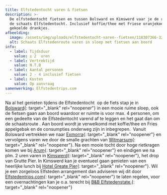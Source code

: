 ```yaml
---
title: Elfstedentocht varen & fietsen
description: >-
  De elfstedentocht fietsen en tussen Bolsward en Kimswerd vaar je de route van
  de schaats Elfstedentocht. Inclusief koffie/thee met Friese oranjekoek en
  gekoelde drankjes.
afbeelding:
  image: /assets/img/uploads/elfstedentocht-varen--fietsen/118307366-3250142975022466-5453276791231964756-o.jpg
  alt: Schaats Elfstedenroute varen in sloep met fietsen aan boord
info:
  - label: Tijdsduur
    value: ± 2  uren
  - label: Vertrektijd
    value: N.T.B
  - label: Aantal personen
    value: 2 - 4 inclusief fietsen
  - label: Kosten
    value: Op aanvraag
samenwerking: Elfstedentrips.com
---
```


Na al het genieten tijdens de Elfstedentocht &nbsp;op de fiets stap je in [Bolsward](https://www.bolsward.nl){: target="_blank" rel="noopener"} in een mooie ruime sloep, ook de fietsen gaan aan boord waardoor er ruimte is voor max. 4 personen, om een gedeelte van de Elfstedentocht varend af te leggen en het gaat dan om de schaatsroute . Aan boord wordt je verwelkomd met koffie/thee en Fries appelgebak en de consumpties onderweg zijn in inbegrepen. &nbsp;Vanuit Bolsward vertrekken we naar&nbsp;[Exmorra](https://nl.wikipedia.org/wiki/Exmorra){: target="\_blank" rel="noopener"} en vervolgens varen we door de smalle grachten van [Witmarsum](https://nl.wikipedia.org/wiki/Witmarsum_&#40;Nederland&#41;){: target="_blank" rel="noopener"}. Na een mooie tocht door hoge rietkragen komen we bij [Arum](https://nl.wikipedia.org/wiki/Arum_&#40;plaats&#41;){: target="\_blank" rel="noopener"}&nbsp;en eindigen we na plm. 2 uren varen in [Kimswerd](https://nl.wikipedia.org/wiki/Kimswerd){: target="\_blank" rel="noopener"}, het drop van Grutte Pier. In Kimswerd kan je eventueel gaan genieten van een heerlijke lunch bij [Hotel Greate Pier](https://www.hotelgreatepier.nl){: target="\_blank" rel="noopener"}. Wil je een zorgeloos Elfsteden arrangement dan adviseren wij dit door [Elfstedentrips.com](https://www.elfstedentrips.com){: target="\_blank" rel="noopener"}&nbsp;te laten regelen, voor een overnachtingen kan je o.a. terecht bij [B&B Elfstedenstate.](https://elfstedenstate.nl){: target="\_blank" rel="noopener"}

